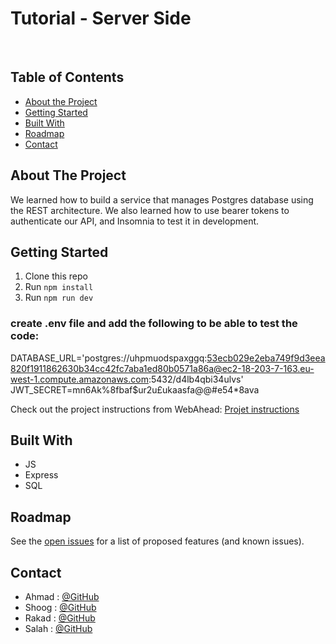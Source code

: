 # Tutorial - Server Side

<br />

<!-- TABLE OF CONTENTS -->

## Table of Contents

- [About the Project](#about-the-project)
- [Getting Started](#getting-started)
- [Built With](#built-with)
- [Roadmap](#roadmap)
- [Contact](#contact)

<!-- ABOUT THE PROJECT -->

## About The Project

We learned how to build a service that manages Postgres database using the REST architecture. We also learned how to use bearer tokens to authenticate our API, and Insomnia to test it in development.

<!-- GETTING STARTED -->

## Getting Started

1. Clone this repo
1. Run `npm install`
1. Run `npm run dev`

### create .env file and add the following to be able to test the code:

DATABASE_URL='postgres://uhpmuodspaxggq:53ecb029e2eba749f9d3eea820f1911862630b34cc42fc7aba1ed80b0571a86a@ec2-18-203-7-163.eu-west-1.compute.amazonaws.com:5432/d4lb4qbi34ulvs'
JWT_SECRET=mn6Ak%8fbaf$ur2u£ukaasfa@@#e54\*8ava

Check out the project instructions from WebAhead: [Projet instructions](https://github.com/WebAhead/master-reference/blob/master/coursebook/week-9/project.md)

## Built With

- JS
- Express
- SQL

<!-- ROADMAP -->

## Roadmap

See the [open issues](https://github.com/WebAhead7/tutorialback/issues) for a list of proposed features (and known issues).

<!-- CONTACT -->

## Contact

- Ahmad : [@GitHub](https://github.com/ahmad420)
- Shoog : [@GitHub](https://github.com/shoogkabiya)
- Rakad : [@GitHub](https://github.com/rakad-kh)
- Salah : [@GitHub](https://github.com/mjmajadly)
